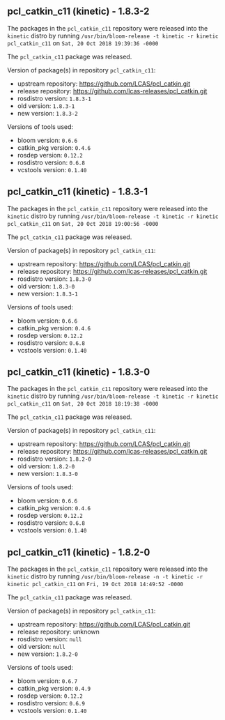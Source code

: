 ## pcl_catkin_c11 (kinetic) - 1.8.3-2

The packages in the `pcl_catkin_c11` repository were released into the `kinetic` distro by running `/usr/bin/bloom-release -t kinetic -r kinetic pcl_catkin_c11` on `Sat, 20 Oct 2018 19:39:36 -0000`

The `pcl_catkin_c11` package was released.

Version of package(s) in repository `pcl_catkin_c11`:

- upstream repository: https://github.com/LCAS/pcl_catkin.git
- release repository: https://github.com/lcas-releases/pcl_catkin.git
- rosdistro version: `1.8.3-1`
- old version: `1.8.3-1`
- new version: `1.8.3-2`

Versions of tools used:

- bloom version: `0.6.6`
- catkin_pkg version: `0.4.6`
- rosdep version: `0.12.2`
- rosdistro version: `0.6.8`
- vcstools version: `0.1.40`


## pcl_catkin_c11 (kinetic) - 1.8.3-1

The packages in the `pcl_catkin_c11` repository were released into the `kinetic` distro by running `/usr/bin/bloom-release -t kinetic -r kinetic pcl_catkin_c11` on `Sat, 20 Oct 2018 19:00:56 -0000`

The `pcl_catkin_c11` package was released.

Version of package(s) in repository `pcl_catkin_c11`:

- upstream repository: https://github.com/LCAS/pcl_catkin.git
- release repository: https://github.com/lcas-releases/pcl_catkin.git
- rosdistro version: `1.8.3-0`
- old version: `1.8.3-0`
- new version: `1.8.3-1`

Versions of tools used:

- bloom version: `0.6.6`
- catkin_pkg version: `0.4.6`
- rosdep version: `0.12.2`
- rosdistro version: `0.6.8`
- vcstools version: `0.1.40`


## pcl_catkin_c11 (kinetic) - 1.8.3-0

The packages in the `pcl_catkin_c11` repository were released into the `kinetic` distro by running `/usr/bin/bloom-release -t kinetic -r kinetic pcl_catkin_c11` on `Sat, 20 Oct 2018 18:19:38 -0000`

The `pcl_catkin_c11` package was released.

Version of package(s) in repository `pcl_catkin_c11`:

- upstream repository: https://github.com/LCAS/pcl_catkin.git
- release repository: https://github.com/lcas-releases/pcl_catkin.git
- rosdistro version: `1.8.2-0`
- old version: `1.8.2-0`
- new version: `1.8.3-0`

Versions of tools used:

- bloom version: `0.6.6`
- catkin_pkg version: `0.4.6`
- rosdep version: `0.12.2`
- rosdistro version: `0.6.8`
- vcstools version: `0.1.40`


## pcl_catkin_c11 (kinetic) - 1.8.2-0

The packages in the `pcl_catkin_c11` repository were released into the `kinetic` distro by running `/usr/bin/bloom-release -n -t kinetic -r kinetic pcl_catkin_c11` on `Fri, 19 Oct 2018 14:49:52 -0000`

The `pcl_catkin_c11` package was released.

Version of package(s) in repository `pcl_catkin_c11`:

- upstream repository: https://github.com/LCAS/pcl_catkin.git
- release repository: unknown
- rosdistro version: `null`
- old version: `null`
- new version: `1.8.2-0`

Versions of tools used:

- bloom version: `0.6.7`
- catkin_pkg version: `0.4.9`
- rosdep version: `0.12.2`
- rosdistro version: `0.6.9`
- vcstools version: `0.1.40`


